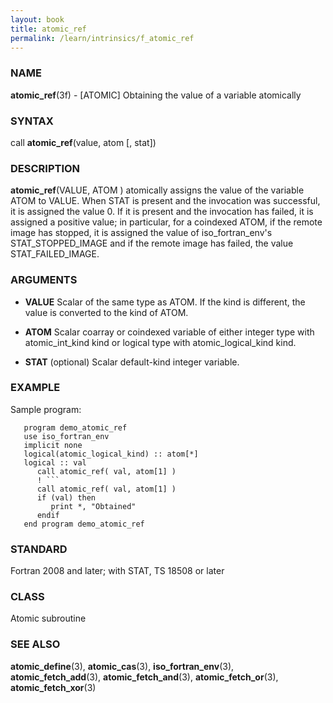 ```yaml
---
layout: book
title: atomic_ref
permalink: /learn/intrinsics/f_atomic_ref
---
```

### NAME

**atomic\_ref**(3f) - \[ATOMIC\] Obtaining the value
of a variable atomically

### SYNTAX

call **atomic\_ref**(value, atom \[, stat\])

### DESCRIPTION

**atomic\_ref**(VALUE, ATOM ) atomically assigns the value of the
variable ATOM to VALUE. When STAT is present and the invocation was
successful, it is assigned the value 0. If it is present and the
invocation has failed, it is assigned a positive value; in particular,
for a coindexed ATOM, if the remote image has stopped, it is assigned
the value of iso\_fortran\_env's STAT\_STOPPED\_IMAGE and if the remote
image has failed, the value STAT\_FAILED\_IMAGE.

### ARGUMENTS

  - **VALUE**
    Scalar of the same type as ATOM. If the kind is different, the value
    is converted to the kind of ATOM.

  - **ATOM**
    Scalar coarray or coindexed variable of either integer type with
    atomic\_int\_kind kind or logical type with atomic\_logical\_kind
    kind.

  - **STAT**
    (optional) Scalar default-kind integer variable.

### EXAMPLE

Sample program:

````
   program demo_atomic_ref
   use iso_fortran_env
   implicit none
   logical(atomic_logical_kind) :: atom[*]
   logical :: val
      call atomic_ref( val, atom[1] )
      ! ```
      call atomic_ref( val, atom[1] )
      if (val) then
         print *, "Obtained"
      endif
   end program demo_atomic_ref
````

### STANDARD

Fortran 2008 and later; with STAT, TS 18508 or later

### CLASS

Atomic subroutine

### SEE ALSO

**atomic\_define**(3), **atomic\_cas**(3), **iso\_fortran\_env**(3),
**atomic\_fetch\_add**(3), **atomic\_fetch\_and**(3),
**atomic\_fetch\_or**(3), **atomic\_fetch\_xor**(3)
